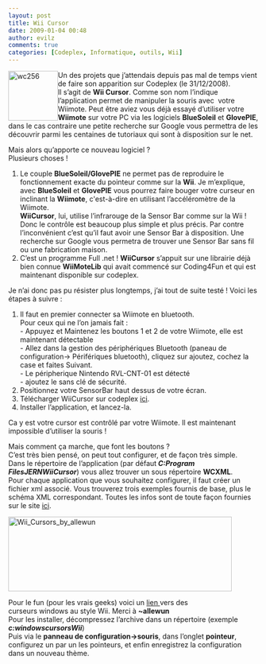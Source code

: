 ```yaml
---
layout: post
title: Wii Cursor
date: 2009-01-04 00:48
author: evilz
comments: true
categories: [Codeplex, Informatique, outils, Wii]
---
```

<a style="float: left" href="http://www.codeplex.com/WiiCursor" title="wc256 de evilz, sur Flickr" class="img-shadow"><img src="https://farm4.static.flickr.com/3095/3162203921_873d959437_o.jpg" alt="wc256" width="100" height="100" /></a>
<p>
Un des projets que j&rsquo;attendais depuis pas mal de temps vient de faire son apparition sur Codeplex (le 31/12/2008). <br />
Il s&rsquo;agit de <strong>Wii Cursor</strong>. Comme son nom l&rsquo;indique l&rsquo;application permet de manipuler la souris avec&nbsp; votre Wiimote. Peut &ecirc;tre aviez vous d&eacute;j&agrave; essay&eacute; d&rsquo;utiliser votre <strong>Wiimote</strong> sur votre PC via les logiciels <strong>BlueSoleil</strong> et <strong>GlovePIE</strong>, dans le cas contraire une petite recherche sur Google vous permettra de les d&eacute;couvrir parmi les centaines de tutoriaux qui sont &agrave; disposition sur le net.
</p>
<p>
Mais alors qu&rsquo;apporte ce nouveau logiciel ?<br />
Plusieurs choses !
</p>
<ol>
	<li>Le couple <strong>BlueSoleil/GlovePIE</strong> ne permet pas de reproduire le fonctionnement exacte du pointeur comme sur la <strong>Wii</strong>. Je m&rsquo;explique, avec <strong>BlueSoleil</strong> et <strong>GlovePIE</strong> vous pourrez faire bouger votre curseur en inclinant la <strong>Wiimote</strong>, c&#39;est-&agrave;-dire en utilisant l&rsquo;acc&eacute;l&eacute;rom&egrave;tre de la Wiimote.<br />
	<strong>WiiCursor</strong>, lui, utilise l&rsquo;infrarouge de la Sensor Bar comme sur la Wii ! Donc le contr&ocirc;le est beaucoup plus simple et plus pr&eacute;cis. Par contre l&rsquo;inconv&eacute;nient c&rsquo;est qu&rsquo;il faut avoir une Sensor Bar &agrave; disposition. Une recherche sur Google vous permetra de trouver une Sensor Bar sans fil ou une fabrication maison.</li>
	<li>C&rsquo;est un programme Full .net ! <strong>WiiCursor</strong> s&rsquo;appuit sur une librairie d&eacute;j&agrave; bien connue <strong>WiiMoteLib</strong> qui avait commenc&eacute; sur Coding4Fun et qui est maintenant disponible sur codeplex.<br />
	</li>
</ol>
<p>
Je n&rsquo;ai donc pas pu r&eacute;sister plus longtemps, j&rsquo;ai tout de suite test&eacute; ! Voici les &eacute;tapes &agrave; suivre :
</p>
<ol>
	<li>Il faut en premier connecter sa Wiimote en bluetooth. <br />
	Pour ceux qui ne l&rsquo;on jamais fait :<br />
	- Appuyez et Maintenez les boutons 1 et 2 de votre Wiimote, elle est maintenant d&eacute;tectable<br />
	- Allez dans la gestion des p&eacute;riph&eacute;riques Bluetooth (paneau de configuration-&gt; P&eacute;rif&eacute;riques bluetooth), cliquez sur ajoutez, cochez la case et faites Suivant.<br />
	- Le p&eacute;ripherique Nintendo RVL-CNT-01 est d&eacute;tect&eacute;<br />
	- ajoutez le sans cl&eacute; de s&eacute;curit&eacute;.</li>
	<li>Positionnez votre SensorBar haut dessus de votre &eacute;cran.</li>
	<li>T&eacute;l&eacute;charger WiiCursor sur codeplex <a href="http://www.codeplex.com/WiiCursor" target="_blank" title="Wii Cursor">ici</a>.</li>
	<li>Installer l&rsquo;application, et lancez-la.</li>
</ol>
<p>
Ca y est votre cursor est contr&ocirc;l&eacute; par votre Wiimote. Il est maintenant impossible d&rsquo;utiliser la souris !
</p>
<p>
Mais comment &ccedil;a marche, que font les boutons ? <br />
C&rsquo;est tr&egrave;s bien pens&eacute;, on peut tout configurer, et de fa&ccedil;on tr&egrave;s simple.<br />
Dans le r&eacute;pertoire de l&rsquo;application (par d&eacute;faut<em><strong> C:Program FilesJERNWiiCursor</strong></em>) vous allez trouver un sous r&eacute;pertoire <strong>WCXML</strong>. <br />
Pour chaque application que vous souhaitez configurer, il faut cr&eacute;er un fichier xml associ&eacute;. Vous trouverez trois exemples fournis de base, plus le sch&eacute;ma XML correspondant. Toutes les infos sont de toute fa&ccedil;on fournies sur le site <a href="http://www.codeplex.com/WiiCursor" target="_blank" title="Wii Cursor">ici</a>.
</p>
<a href="http://allewun.deviantart.com/art/Wii-Cursors-49355744" title="Wii_Cursors_by_allewun de evilz, sur Flickr" class="img-shadow"><img src="https://farm4.static.flickr.com/3087/3162204021_c4811026c4_o.jpg" alt="Wii_Cursors_by_allewun" width="450" height="150" /></a> <br />
<p style="clear: both">
Pour le fun (pour les vrais geeks) voici un <a href="http://allewun.deviantart.com/art/Wii-Cursors-49355744" target="_blank" title="Wii Cursors">lien </a>vers des curseurs&nbsp;windows&nbsp;au style Wii. Merci &agrave; <strong>~allewun</strong><br />
Pour les installer, d&eacute;compressez l&rsquo;archive dans un r&eacute;pertoire (exemple <strong><em>c:windowscursorsWii</em></strong>)<br />
Puis via le <strong>panneau de configuration-&gt;souris</strong>, dans l&rsquo;onglet <strong>pointeur</strong>, configurez un par un les pointeurs, et enfin enregistrez la configuration dans un nouveau th&egrave;me.
</p>
